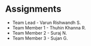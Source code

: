 # Assignments

- Team Lead - Varun Rishwandh S.
- Team Member 1 - Thuhin Khanna R.
- Team Member 2 - Suraj N.
- Team Member 3 - Sujan G.
